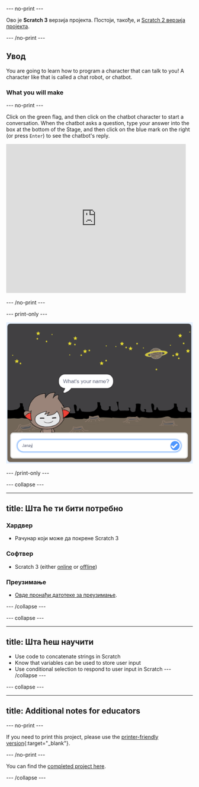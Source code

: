 \--- no-print \---

Ово је **Scratch 3** верзија пројекта. Постоји, такође, и [Scratch 2 верзија пројекта](https://projects.raspberrypi.org/en/projects/chatbot-scratch2).

\--- /no-print \---

## Увод

You are going to learn how to program a character that can talk to you! A character like that is called a chat robot, or chatbot.

### What you will make

\--- no-print \---

Click on the green flag, and then click on the chatbot character to start a conversation. When the chatbot asks a question, type your answer into the box at the bottom of the Stage, and then click on the blue mark on the right (or press `Enter`) to see the chatbot's reply.

<div class="scratch-preview">
  <iframe allowtransparency="true" width="485" height="402" src="https://scratch.mit.edu/projects/embed/248864190/?autostart=false" 
  frameborder="0" scrolling="no"></iframe>
</div>

\--- /no-print \---

\--- print-only \---

![завршен пројекат](images/chatbot-preview.png)

\--- /print-only \---

\--- collapse \---

* * *

## title: Шта ће ти бити потребно

### Хардвер

- Рачунар који може да покрене Scratch 3

### Софтвер

- Scratch 3 (either [online](https://rpf.io/scratchon) or [offline](https://rpf.io/scratchoff))

### Преузимање

- [Овде пронађи датотеке за преузимање](http://rpf.io/p/en/chatbot-go).

\--- /collapse \---

\--- collapse \---

* * *

## title: Шта ћеш научити

- Use code to concatenate strings in Scratch
- Know that variables can be used to store user input
- Use conditional selection to respond to user input in Scratch \--- /collapse \---

\--- collapse \---

* * *

## title: Additional notes for educators

\--- no-print \---

If you need to print this project, please use the [printer-friendly version](https://projects.raspberrypi.org/en/projects/chatbot/print){:target="_blank"}.

\--- /no-print \---

You can find the [completed project here](http://rpf.io/p/en/chatbot-get).

\--- /collapse \---